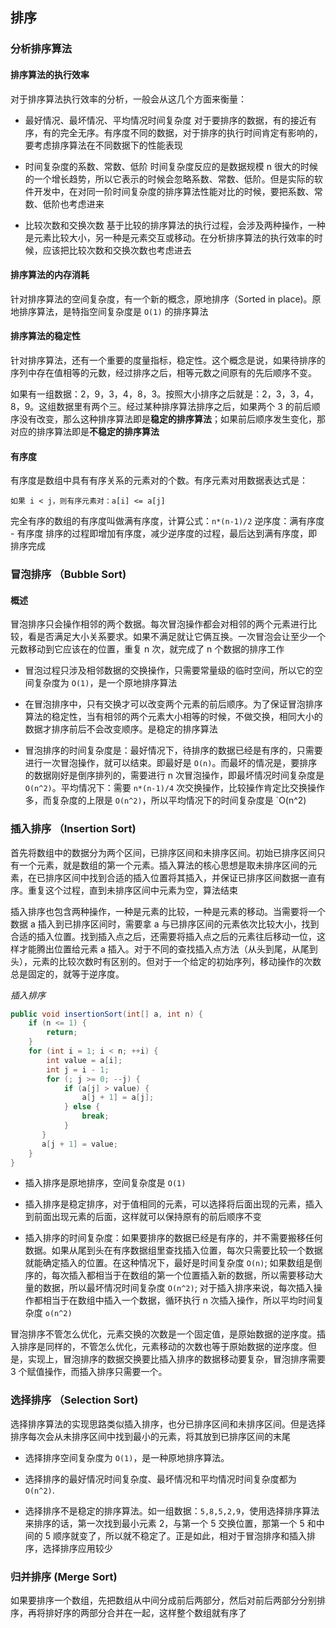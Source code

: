 ## 排序

### 分析排序算法

#### 排序算法的执行效率

对于排序算法执行效率的分析，一般会从这几个方面来衡量：

* 最好情况、最坏情况、平均情况时间复杂度
  对于要排序的数据，有的接近有序，有的完全无序。有序度不同的数据，对于排序的执行时间肯定有影响的，要考虑排序算法在不同数据下的性能表现

* 时间复杂度的系数、常数、低阶
  时间复杂度反应的是数据规模 n 很大的时候的一个增长趋势，所以它表示的时候会忽略系数、常数、低阶。但是实际的软件开发中，在对同一阶时间复杂度的排序算法性能对比的时候，要把系数、常数、低阶也考虑进来

* 比较次数和交换次数
  基于比较的排序算法的执行过程，会涉及两种操作，一种是元素比较大小，另一种是元素交互或移动。在分析排序算法的执行效率的时候，应该把比较次数和交换次数也考虑进去

#### 排序算法的内存消耗

针对排序算法的空间复杂度，有一个新的概念，原地排序（Sorted in place)。原地排序算法，是特指空间复杂度是 `O(1)` 的排序算法

#### 排序算法的稳定性

针对排序算法，还有一个重要的度量指标，稳定性。这个概念是说，如果待排序的序列中存在值相等的元数，经过排序之后，相等元数之间原有的先后顺序不变。

如果有一组数据：2，9，3，4，8，3。按照大小排序之后就是：2，3，3，4，8，9。这组数据里有两个三。经过某种排序算法排序之后，如果两个 3 的前后顺序没有改变，那么这种排序算法即是**稳定的排序算法**；如果前后顺序发生变化，那对应的排序算法即是**不稳定的排序算法**

#### 有序度

有序度是数组中具有有序关系的元素对的个数。有序元素对用数据表达式是：
```
如果 i < j，则有序元素对：a[i] <= a[j]
```
完全有序的数组的有序度叫做满有序度，计算公式：`n*(n-1)/2`
逆序度：满有序度 - 有序度
排序的过程即增加有序度，减少逆序度的过程，最后达到满有序度，即排序完成

### 冒泡排序 （Bubble Sort)

#### 概述

冒泡排序只会操作相邻的两个数据。每次冒泡操作都会对相邻的两个元素进行比较，看是否满足大小关系要求。如果不满足就让它俩互换。一次冒泡会让至少一个元数移动到它应该在的位置，重复 n 次，就完成了 n 个数据的排序工作

* 冒泡过程只涉及相邻数据的交换操作，只需要常量级的临时空间，所以它的空间复杂度为 `O(1)`，是一个原地排序算法

* 在冒泡排序中，只有交换才可以改变两个元素的前后顺序。为了保证冒泡排序算法的稳定性，当有相邻的两个元素大小相等的时候，不做交换，相同大小的数据才排序前后不会改变顺序。是稳定的排序算法

* 冒泡排序的时间复杂度是：最好情况下，待排序的数据已经是有序的，只需要进行一次冒泡操作，就可以结束。即最好是 `O(n)`。而最坏的情况是，要排序的数据刚好是倒序排列的，需要进行 n 次冒泡操作，即最坏情况时间复杂度是 `O(n^2)`。平均情况下：需要 `n*(n-1)/4` 次交换操作，比较操作肯定比交换操作多，而复杂度的上限是 `O(n^2)`，所以平均情况下的时间复杂度是 `O(n^2)
  

### 插入排序 （Insertion Sort)

首先将数组中的数据分为两个区间，已排序区间和未排序区间。初始已排序区间只有一个元素，就是数组的第一个元素。插入算法的核心思想是取未排序区间的元素，在已排序区间中找到合适的插入位置将其插入，并保证已排序区间数据一直有序。重复这个过程，直到未排序区间中元素为空，算法结束

插入排序也包含两种操作，一种是元素的比较，一种是元素的移动。当需要将一个数据 a 插入到已排序区间时，需要拿 a 与已排序区间的元素依次比较大小，找到合适的插入位置。找到插入点之后，还需要将插入点之后的元素往后移动一位，这样才能腾出位置给元素 a 插入。对于不同的查找插入点方法（从头到尾，从尾到头），元素的比较次数时有区别的。但对于一个给定的初始序列，移动操作的次数总是固定的，就等于逆序度。

*插入排序*
```java
public void insertionSort(int[] a, int n) {
    if (n <= 1) {
        return;
    }
    for (int i = 1; i < n; ++i) {
        int value = a[i];
        int j = i - 1;
        for (; j >= 0; --j) {
            if (a[j] > value) {
                a[j + 1] = a[j];
            } else {
                break;
            }
       }
       a[j + 1] = value;
    }
}    
```
* 插入排序是原地排序，空间复杂度是 `O(1)`

* 插入排序是稳定排序，对于值相同的元素，可以选择将后面出现的元素，插入到前面出现元素的后面，这样就可以保持原有的前后顺序不变

* 插入排序的时间复杂度：如果要排序的数据已经是有序的，并不需要搬移任何数据。如果从尾到头在有序数据组里查找插入位置，每次只需要比较一个数据就能确定插入的位置。在这种情况下，最好是时间复杂度 `O(n)`; 如果数组是倒序的，每次插入都相当于在数组的第一个位置插入新的数据，所以需要移动大量的数据，所以最坏情况时间复杂度 `O(n^2)`; 对于插入排序来说，每次插入操作都相当于在数组中插入一个数据，循环执行 n 次插入操作，所以平均时间复杂度 `o(n^2)`

冒泡排序不管怎么优化，元素交换的次数是一个固定值，是原始数据的逆序度。插入排序是同样的，不管怎么优化，元素移动的次数也等于原始数据的逆序度。但是，实现上，冒泡排序的数据交换要比插入排序的数据移动要复杂，冒泡排序需要 3 个赋值操作，而插入排序只需要一个。

### 选择排序 （Selection Sort)

选择排序算法的实现思路类似插入排序，也分已排序区间和未排序区间。但是选择排序每次会从未排序区间中找到最小的元素，将其放到已排序区间的末尾

* 选择排序空间复杂度为 `O(1)`，是一种原地排序算法。

* 选择排序的最好情况时间复杂度、最坏情况和平均情况时间复杂度都为 `O(n^2)`.

* 选择排序不是稳定的排序算法。如一组数据：`5,8,5,2,9`，使用选择排序算法来排序的话，第一次找到最小元素 2，与第一个 5 交换位置，那第一个  5 和中间的 5 顺序就变了，所以就不稳定了。正是如此，相对于冒泡排序和插入排序，选择排序应用较少

### 归并排序 (Merge Sort)

如果要排序一个数组，先把数组从中间分成前后两部分，然后对前后两部分分别排序，再将排好序的两部分合并在一起，这样整个数组就有序了



